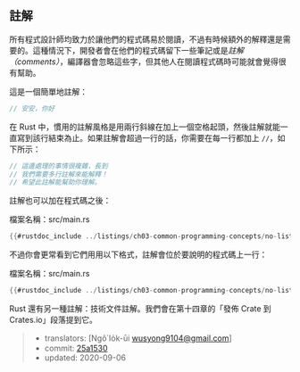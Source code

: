 ## 註解

所有程式設計師均致力於讓他們的程式碼易於閱讀，不過有時候額外的解釋還是需要的。這種情況下，開發者會在他們的程式碼留下一些筆記或是*註解（comments）*，編譯器會忽略這些字，但其他人在閱讀程式碼時可能就會覺得很有幫助。

這是一個簡單地註解：

```rust
// 安安，你好
```

在 Rust 中，慣用的註解風格是用兩行斜線在加上一個空格起頭，然後註解就能一直寫到該行結束為止。如果註解會超過一行的話，你需要在每一行都加上 `//`，如下所示：

```rust
// 這邊處理的事情很複雜，長到
// 我們需要多行註解來能解釋！
// 希望此註解能幫助你理解。
```

註解也可以加在程式碼之後：

<span class="filename">檔案名稱：src/main.rs</span>

```rust
{{#rustdoc_include ../listings/ch03-common-programming-concepts/no-listing-24-comments-end-of-line/src/main.rs}}
```

不過你會更常看到它們用用以下格式，註解會位於要說明的程式碼上一行：

<span class="filename">檔案名稱：src/main.rs</span>

```rust
{{#rustdoc_include ../listings/ch03-common-programming-concepts/no-listing-25-comments-above-line/src/main.rs}}
```

Rust 還有另一種註解：技術文件註解。我們會在第十四章的「發佈 Crate 到 Crates.io」段落提到它。

> - translators: [Ngô͘ Io̍k-ūi <wusyong9104@gmail.com>]
> - commit: [25a1530](https://github.com/rust-lang/book/blob/25a1530ccbf0a79c8df2920ee2af8beb106122e8/src/ch03-04-comments.md)
> - updated: 2020-09-06